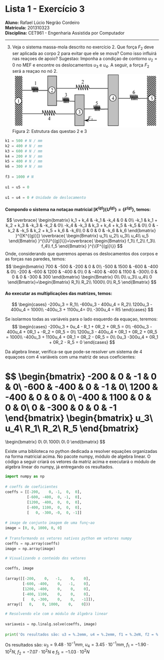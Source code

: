 # Lista 1 - Exercício 3

**Aluno:** Rafael Lúcio Negrão Cordeiro<br/>
**Matrícula:** 201310323<br/>
**Disciplina:** CET961 - Engenharia Assistida por Computador

---
3. Veja o sistema massa-mola descrito no exercício 2. Que força $F_2$ deve ser aplicada ao corpo 2 para evitar que ele se mova? Como isso influirá nas reaçoes de apoio? Sugestao: Imponha a condiçao de contorno $u_2 = 0$ no MEF e encontre os deslocamentos $u_3$ e $u_4$. A seguir, a força $F_2$ será a reaçao no nó 2.
![](img/exec2_statement.png)
<span class="caption">Figura 2: Estrutura das questao 2 e 3</span>
```python
k1 = 500 # N / mm
k2 = 400 # N / mm
k3 = 600 # N / mm
k4 = 200 # N / mm
k5 = 400 # N / mm
k6 = 300 # N / mm

f3 = 1000 # N

u1 = u5 = 0

u1 = u4 = 0 # Unidade de deslocamento
```

#### Compondo o sistema na notaçao matricial $[K^{(g)}]\{U^{(g)}\} = \{F^{(g)}\}$, temos:

$$
\overbrace{
    \begin{bmatrix}
        k_1 + k_4 & -k_1 & -k_4 & 0 & 0\\
        -k_1 & k_1 + k_2 + k_3 & -k_3 & -k_2 & 0\\
        -k_4 & -k_3 & k_3 + k_4 + k_5 & -k_5 & 0\\
        0 & -k_2 & -k_5 & k_2 + k_5 + k_6 & -k_6\\
        0 & 0 & 0 & -k_6 & k_6
    \end{bmatrix}
}^{[K^{(g)}]}
\overbrace{
    \begin{Bmatrix}
        u_1\\
        u_2\\
        u_3\\
        u_4\\
        u_5
    \end{Bmatrix}
}^{\{U^{(g)}\}}=\overbrace{
    \begin{Bmatrix}
        f_1\\
        f_2\\
        f_3\\
        f_4\\
        f_5
    \end{Bmatrix}
}^{\{F^{(g)}\}}
$$
Onde, considerando que queremos apenas os deslocamentos dos corpos e as forças nas paredes, temos:
$$
\begin{bmatrix}
    700 & -500 & -200 & 0 & 0\\
    -500 & 1500 & -600 & -400 & 0\\
    -200 & -600 & 1200 & -400 & 0\\
    0 & -400 & -400 & 1100 & -300\\
    0 & 0 & 0 & -300 & 300
\end{bmatrix}
\begin{Bmatrix}
    0\\
    0\\
    u_3\\
    u_4\\
    0
\end{Bmatrix}=\begin{Bmatrix}
    R_1\\
    R_2\\
    1000\\
    0\\
    R_5
\end{Bmatrix}
$$

#### Ao executar as multiplicações das matrizes, temos:
$$
\begin{cases}
    -200u_3 = R_1\\
    -600u_3 - 400u_4 = R_2\\
    1200u_3 - 400u_4 = 1000\\
    -400u_3 + 1100u_4= 0\\
    -300u_4 = R5
\end{cases}
$$

Se isolarmos todas as variáveis para o lado esquerdo da equaçao, teremos:
$$
\begin{cases}
   -200u_3 + 0u_4 - R_1 + 0R_2 + 0R_5 = 0\\
   -600u_3 - 400u_4 + 0R_1 + -R_2 + 0R_5 = 0\\
   1200u_3 - 400u_4 + 0R_1 + 0R_2 + 0R_5 = 1000\\
   -400u_3 + 1100u_4 + 0R_1 + 0R_2 - 0R_5 = 0\\
    0u_3 -300u_4 + 0R_1 + 0R_2 - R_5 = 0
\end{cases}
$$

Da algebra linear, verifica-se que pode-se resolver um sistema de 4 equaçoes com 4 variáveis com uma matriz de seus coeficientes:

$$
\begin{bmatrix}
    -200 & 0 & -1 & 0 & 0\\
    -600 & -400 &  0 & -1 & 0\\
    1200 & -400 & 0 & 0 & 0\\
    -400 & 1100 & 0 & 0 & 0\\
      0  &  -300 & 0 & 0 & -1
\end{bmatrix}
\begin{bmatrix}
    u_3\\
    u_4\\
    R_1\\
    R_2\\
    R_5
\end{bmatrix}
=
\begin{bmatrix}
    0\\
    0\\
    1000\\
    0\\
    0
\end{bmatrix}
$$

Existe uma biblioteca no python dedicada a resolver equações organizadas na forma matricial acima. No pacote numpy, módulo de algebra linear. O código a seguir criará os vetores da matriz acima e executará o módulo de algebra linear do numpy, já entregando os resultados.

```python
import numpy as np

# coeffs de coeficientes
coeffs = [[-200,    0, -1,  0,  0],
          [-600, -400,  0, -1,  0],
          [1200, -400,  0,  0,  0],
          [-400, 1100,  0,  0,  0],
          [   0, -300, -0,  0, -1]]

# image de conjunto imagem de uma funç~ao
image = [0, 0, 1000, 0, 0]

# Transformando os vetores nativos python em vetores numpy
coeffs = np.array(coeffs)
image = np.array(image)
```

```python
# Visualizando o conteúdo dos vetores

coeffs, image

(array([[-200,    0,   -1,    0,    0],
        [-600, -400,    0,   -1,    0],
        [1200, -400,    0,    0,    0],
        [-400, 1100,    0,    0,    0],
        [   0, -300,    0,    0,   -1]]),
 array([   0,    0, 1000,    0,    0]))
```

```python
# Resolvendo ele com o módulo de álgebra linear

variaveis = np.linalg.solve(coeffs, image)

print('Os resultados são: u3 = %.2emm, u4 = %.2emm, f1 = %.2eN, f2 = %.2eN e f5 = %.2eN' % tuple(variaveis))
```
<span class="caption">Os resultados são: $u_3 = 9.48 \cdot 10^{-1} mm$, $u_4 = 3.45 \cdot 10^{-1} mm$, $f_1 = -1.90 \cdot 10^{2} N$, $f_2 = -7.07 \cdot 10^{2} N$ e $f_5 = -1.03 \cdot 10^{2} N$
</span>
